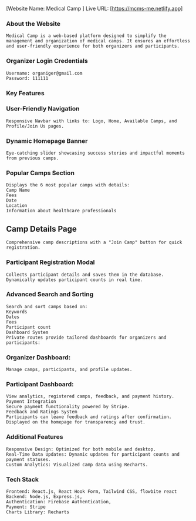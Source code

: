 [Website Name: Medical Camp ]
    Live URL: [https://mcms-me.netlify.app]

### About the Website
    Medical Camp is a web-based platform designed to simplify the management and organization of medical camps. It ensures an effortless and user-friendly experience for both organizers and participants.

### Organizer Login Credentials
    Username: organiger@gmail.com
    Password: 111111

### Key Features
### User-Friendly Navigation
    Responsive Navbar with links to: Logo, Home, Available Camps, and Profile/Join Us pages.

### Dynamic Homepage Banner
    Eye-catching slider showcasing success stories and impactful moments from previous camps.

### Popular Camps Section
    Displays the 6 most popular camps with details:
    Camp Name
    Fees
    Date
    Location
    Information about healthcare professionals

## Camp Details Page
    Comprehensive camp descriptions with a "Join Camp" button for quick registration.

### Participant Registration Modal
    Collects participant details and saves them in the database.
    Dynamically updates participant counts in real time.

### Advanced Search and Sorting
    Search and sort camps based on:
    Keywords
    Dates
    Fees
    Participant count
    Dashboard System
    Private routes provide tailored dashboards for organizers and participants:

### Organizer Dashboard:
    Manage camps, participants, and profile updates.

### Participant Dashboard:
    View analytics, registered camps, feedback, and payment history.
    Payment Integration
    Secure payment functionality powered by Stripe.
    Feedback and Ratings System
    Participants can leave feedback and ratings after confirmation.
    Displayed on the homepage for transparency and trust.

### Additional Features
    Responsive Design: Optimized for both mobile and desktop.
    Real-Time Data Updates: Dynamic updates for participant counts and payment statuses.
    Custom Analytics: Visualized camp data using Recharts.

### Tech Stack
    Frontend: React.js, React Hook Form, Tailwind CSS, flowbite react
    Backend: Node.js, Express.js,
    Authentication: Firebase Authentication,
    Payment: Stripe
    Charts Library: Recharts
